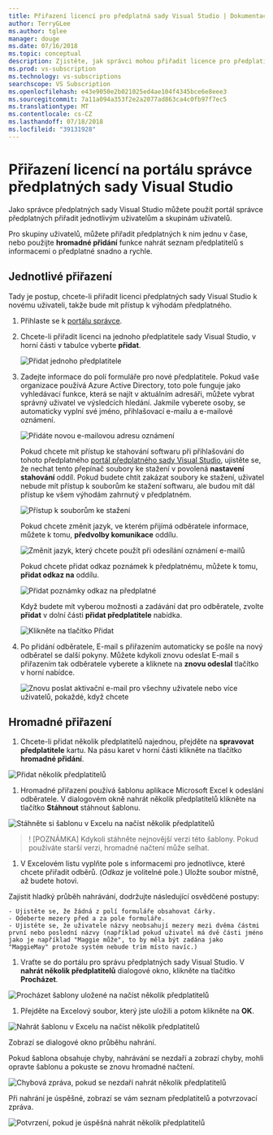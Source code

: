 ```yaml
---
title: Přiřazení licencí pro předplatná sady Visual Studio | Dokumentace Microsoftu
author: TerryGLee
ms.author: tglee
manager: douge
ms.date: 07/16/2018
ms.topic: conceptual
description: Zjistěte, jak správci mohou přiřadit licence pro předplatitele
ms.prod: vs-subscription
ms.technology: vs-subscriptions
searchscope: VS Subscription
ms.openlocfilehash: e43e9050e2b021025ed4ae104f4345bce6e8eee3
ms.sourcegitcommit: 7a11a094a353f2e2a2077ad863ca4c0fb97f7ec5
ms.translationtype: MT
ms.contentlocale: cs-CZ
ms.lasthandoff: 07/18/2018
ms.locfileid: "39131928"
---
```

# <a name="assign-licenses-in-the-visual-studio-subscriptions-administrator-portal"></a>Přiřazení licencí na portálu správce předplatných sady Visual Studio

Jako správce předplatných sady Visual Studio můžete použít portál správce předplatných přiřadit jednotlivým uživatelům a skupinám uživatelů.

Pro skupiny uživatelů, můžete přiřadit předplatných k nim jednu v čase, nebo použijte **hromadné přidání** funkce nahrát seznam předplatitelů s informacemi o předplatné snadno a rychle. 

## <a name="individual-assignments"></a>Jednotlivé přiřazení

Tady je postup, chcete-li přiřadit licenci předplatných sady Visual Studio k novému uživateli, takže bude mít přístup k výhodám předplatného.

1. Přihlaste se k [portálu správce](https://manage.visualstudio.com).

2. Chcete-li přiřadit licenci na jednoho předplatitele sady Visual Studio, v horní části v tabulce vyberte **přidat**.

   ![Přidat jednoho předplatitele](media\add-single-subscriber.png)

3. Zadejte informace do polí formuláře pro nové předplatitele. Pokud vaše organizace používá Azure Active Directory, toto pole funguje jako vyhledávací funkce, která se najít v aktuálním adresáři, můžete vybrat správný uživatel ve výsledcích hledání. Jakmile vyberete osoby, se automaticky vyplní své jméno, přihlašovací e-mailu a e-mailové oznámení. 

   ![Přidáte novou e-mailovou adresu oznámení](media\add-new-subscriber-notification-email.png)

   Pokud chcete mít přístup ke stahování softwaru při přihlašování do tohoto předplatného [portál předplatného sady Visual Studio](https://my.visualstudio.com?wt.mc_id=o~msft~docs), ujistěte se, že nechat tento přepínač soubory ke stažení v povolená **nastavení stahování** oddíl. Pokud budete chtít zakázat soubory ke stažení, uživatel nebude mít přístup k souborům ke stažení softwaru, ale budou mít dál přístup ke všem výhodám zahrnutý v předplatném.

   ![Přístup k souborům ke stažení](media\access-to-downloads.png)

   Pokud chcete změnit jazyk, ve kterém přijímá odběratele informace, můžete k tomu, **předvolby komunikace** oddílu.

   ![Změnit jazyk, který chcete použít při odesílání oznámení e-mailů](media\change-subscriber-communication-preference.png)

   Pokud chcete přidat odkaz poznámek k předplatnému, můžete k tomu, **přidat odkaz na** oddílu.

   ![Přidat poznámky odkaz na předplatné](media\add-subscriber-reference-notes.png) 

    Když budete mít vyberou možnosti a zadávání dat pro odběratele, zvolte **přidat** v dolní části **přidat předplatitele** nabídka.

   ![Klikněte na tlačítko Přidat](media\add-button.png)

4. Po přidání odběratele, E-mail s přiřazením automaticky se pošle na nový odběratel se další pokyny. Můžete kdykoli znovu odeslat E-mail s přiřazením tak odběratele vyberete a kliknete na **znovu odeslal** tlačítko v horní nabídce.

   ![Znovu poslat aktivační e-mail pro všechny uživatele nebo více uživatelů, pokaždé, když chcete](media\resend-subscriber-activation-emails.png) 

## <a name="bulk-assignments"></a>Hromadné přiřazení

1. Chcete-li přidat několik předplatitelů najednou, přejděte na **spravovat předplatitele** kartu. Na pásu karet v horní části klikněte na tlačítko **hromadné přidání**.

  ![Přidat několik předplatitelů](media\add-multiple-subscribers.png)

1. Hromadné přiřazení používá šablonu aplikace Microsoft Excel k odeslání odběratele. V dialogovém okně nahrát několik předplatitelů klikněte na tlačítko **Stáhnout** stáhnout šablonu.

  ![Stáhněte si šablonu v Excelu na načíst několik předplatitelů](media\download-template-upload-subscribers.png)

  >! [POZNÁMKA] Kdykoli stáhněte nejnovější verzi této šablony. Pokud používáte starší verzi, hromadné načtení může selhat.

1. V Excelovém listu vyplňte pole s informacemi pro jednotlivce, které chcete přiřadit odběrů. (*Odkaz* je volitelné pole.) Uložte soubor místně, až budete hotovi.

  Zajistit hladký průběh nahrávání, dodržujte následující osvědčené postupy:

    - Ujistěte se, že žádná z polí formuláře obsahovat čárky.
    - Odeberte mezery před a za pole formuláře.
    - Ujistěte se, že uživatele názvy neobsahují mezery mezi dvěma částmi první nebo poslední názvy (například pokud uživatel má dvě části jméno jako je například "Maggie může", to by měla být zadána jako "MaggieMay" protože systém nebude trim místo navíc.)

1. Vraťte se do portálu pro správu předplatných sady Visual Studio. V **nahrát několik předplatitelů** dialogové okno, klikněte na tlačítko **Procházet**.

  ![Procházet šablony uložené na načíst několik předplatitelů](media\bulk-add-browse-saved-template.png)

1. Přejděte na Excelový soubor, který jste uložili a potom klikněte na **OK**.

  ![Nahrát šablonu v Excelu na načíst několik předplatitelů](media\bulk-upload-subscribers.png)

  Zobrazí se dialogové okno průběhu nahrání.

  Pokud šablona obsahuje chyby, nahrávání se nezdaří a zobrazí chyby, mohli opravte šablonu a pokuste se znovu hromadné načtení.

  ![Chybová zpráva, pokud se nezdaří nahrát několik předplatitelů](media\bulk-add-template-failed.png)

  Při nahrání je úspěšné, zobrazí se vám seznam předplatitelů a potvrzovací zpráva.

  ![Potvrzení, pokud je úspěšná nahrát několik předplatitelů](media\bulk-add-template-success.png)